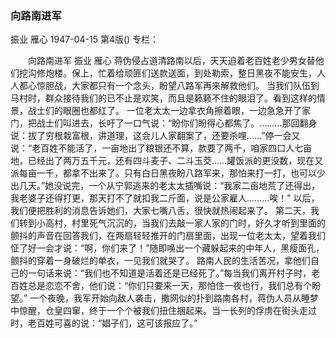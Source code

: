 ### 向路南进军
振业  雁心
1947-04-15
第4版()
专栏：

　　向路南进军
    振业  雁心
    蒋伪侵占道清路南以后，天天迫着老百姓老少男女替他们挖沟修炮楼。保上，忙着给顽匪们送款送面，到处勒索，整日黑夜不能安生，人人都心惊胆战，大家都只有一个念头，盼望八路军再来解救他们。
    当我们队伍到马村时，群众接待我们的已不止是欢笑，而且是籁籁不住的眼泪了。看到这样的情景，战士们的眼圈也都红了。
    一位老太太一边拿衣角擦着眼，一边急急开了家门，把战士们叫进去，长吁了一口气说：“盼你们盼得心都焦了。………那回翻身说：拔了穷根栽富根，讲道理，这会儿人家翻案了，还要杀哩……”停一会又说：“老百姓不能活了，一亩地出了粮银还不算，款要了两千，咱家四口人七亩地，已经出了两万五千元，还有四斗麦子、二斗玉茭……罐饭派的更没数，现在又派每亩一千，都拿不出来了。只有白日黑夜盼八路军来，那怕来打一打，也可以少出几天。”她没说完，一个从宁郭逃来的老太太插嘴说：“我家二亩地荒了还得出，我老婆子还得打更，那天打不了就扣我二斤面，说是公家雇人………唉！”
    以后，我们便把胜利的消息告诉她们，大家七嘴八舌，很快就热闹起来了。
    第二天，我们转到小高村，村里死气沉沉的，当我们去敲一家人家的门时，好久才听到里面的颤抖的声音在回答我们，在两扇轻轻推开的门扇里面，出现一位老太太，望着我们怔了好一会才说：“啊，你们来了！”随即唤出一个藏躲起来的中年人，黑瘦面孔，颤抖的穿着一身破烂的单衣，一见我们就哭了。
    路南人民的生活苦况，拿他们自己的一句话来说：“我们也不知道是活着还是已经死了。”每当我们离开村子时，老百姓总是恋恋不舍，他们说：“你们只要来一天，那怕住一夜也行，我们总有个盼望。”
    一个夜晚，我军开始向敌人袭击，撒网似的扑到路南各村，蒋伪人员从睡梦中惊醒，仓皇四窜，终于一个个被我们扭住捆起来。当一长列的俘虏在街头走过时，老百姓可喜的说：“娼子们，这可该报应了。”
